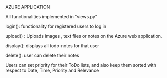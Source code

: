 AZURE APPLICATION

All functionalities implemented in "views.py"


login(): functionality for registered users to log in

upload() : Uploads images , text files or notes on the Azure web application.

display(): displays all todo-notes for that user

delete(): user can delete their notes

Users can set priority for their ToDo lists, and also keep them sorted with respect to Date, Time, Priority and Relevance
